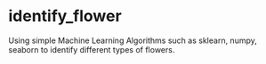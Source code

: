 # identify_flower
Using simple Machine Learning Algorithms such as sklearn, numpy, seaborn to identify different types of flowers. 
